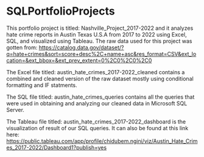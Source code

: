 # SQLPortfolioProjects
This portfolio project is titled: Nashville_Project_2017-2022 and it analyzes hate crime reports in Austin Texas U.S.A from 2017 to 2022 using Excel, SQL, and visualized using Tableau. The raw data used for this project was gotten from: https://catalog.data.gov/dataset/?q=hate+crimes&sort=score+desc%2C+name+asc&res_format=CSV&ext_location=&ext_bbox=&ext_prev_extent=0%2C0%2C0%2C0

The Excel file titled: austin_hate_crimes_2017-2022_cleaned contains a combined and cleaned version of the raw dataset mostly using conditional formatting and IF statments.

The SQL file titled: austin_hate_crimes_queries contains all the queries that were used in obtaining and analyzing our cleaned data in Microsoft SQL Server.

The Tableau file titled: austin_hate_crimes_2017-2022_dashboard is the visualization of result of our SQL queries. It can also be found at this link here: https://public.tableau.com/app/profile/chidubem.ngini/viz/Austin_Hate_Crimes_2017-2022/Dashboard1?publish=yes

